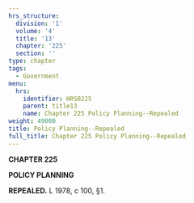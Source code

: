 ```yaml
---
hrs_structure:
  division: '1'
  volume: '4'
  title: '13'
  chapter: '225'
  section: ''
type: chapter
tags:
  - Government
menu:
  hrs:
    identifier: HRS0225
    parent: title13
    name: Chapter 225 Policy Planning--Repealed
weight: 49000
title: Policy Planning--Repealed
full_title: Chapter 225 Policy Planning--Repealed
---
```

**CHAPTER 225**

**POLICY PLANNING**

**REPEALED.** L 1978, c 100, §1.